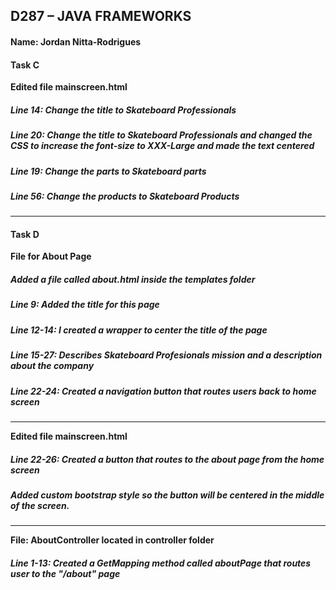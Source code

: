 ## D287 – JAVA FRAMEWORKS
#### Name: Jordan Nitta-Rodrigues


#### Task C
**Edited file mainscreen.html**
##### Line 14: Change the title to Skateboard Professionals
##### Line 20: Change the title to Skateboard Professionals and changed the CSS to increase the font-size to XXX-Large and made the text centered
##### Line 19: Change the parts to Skateboard parts
##### Line 56: Change the products to Skateboard Products
----------------------------------------------
#### Task D
**File for About Page**
##### Added a file called about.html inside the templates folder
##### Line 9: Added the title for this page
##### Line 12-14: I created a wrapper to center the title of the page
##### Line 15-27: Describes Skateboard Profesionals mission and a description about the company
##### Line 22-24: Created a navigation button that routes users back to home screen
----------------------------------------------
**Edited file mainscreen.html**
##### Line 22-26: Created a button that routes to the about page from the home screen
##### Added custom bootstrap style so the button will be centered in the middle of the screen.
----------------------------------------------
**File: AboutController located in controller folder**
##### Line 1-13: Created a GetMapping method called aboutPage that routes user to the "/about" page



